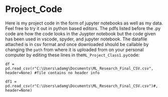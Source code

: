 # Project_Code
Here is my project code in the form of jupyter notebooks as well as my data. Feel free to try it out in python based editors. The pdfs listed before the .py code are how the code looks in the Juypter notebook but the code given has been used in vscode, spyder, and jupyter notebook. The datafile attached is in csv format and once downloaded should be callable by changing the ```path``` from where it is uploaded from on your personal computer by editing these lines in the```ML_Project_Class1.py```code:

```df = pd.read_csv(r"C:\Users\adamg\Documents\ML_Research_Final_CSV.csv", header=None) #file contains no header info```

```df1 = pd.read_csv(r"C:\Users\adamg\Documents\ML_Research_Final_CSV.csv")#, header=None)```
